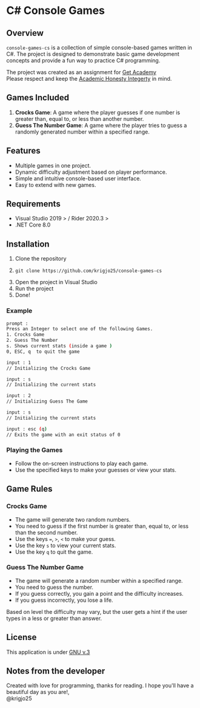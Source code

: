 # C# Console Games

## Overview
`console-games-cs` is a collection of simple console-based games written in C#.
The project is designed to demonstrate basic game development concepts and provide a fun way to practice C# programming.

The project was created as an assignment for [Get Academy](https://getacademy.no)<br>
Please respect and keep
the [Academic Honesty Integerty](https://ctl.columbia.edu/resources-and-technology/resources/academic-integrity/) in
mind.<br>

## Games Included
1. **Crocks Game**: A game where the player guesses if one number is greater than, equal to, or less than another number.
2. **Guess The Number Game**: A game where the player tries to guess a randomly generated number within a specified range.

## Features
- Multiple games in one project.
- Dynamic difficulty adjustment based on player performance.
- Simple and intuitive console-based user interface.
- Easy to extend with new games.

## Requirements
- Visual Studio 2019 > / Rider 2020.3 >
- .NET Core 8.0

## Installation
1. Clone the repository
2. ```shell script
   git clone https://github.com/krigjo25/console-games-cs
   ```
3. Open the project in Visual Studio
4. Run the project
5. Done!

### Example
```sh
prompt :
Press an Integer to select one of the following Games.
1. Crocks Game
2. Guess The Number
s. Shows current stats (inside a game )
0, ESC, q  to quit the game

input : 1
// Initializing the Crocks Game

input : s
// Initializing the current stats

input : 2
// Initializing Guess The Game

input : s
// Initializing the current stats

input : esc (q)
// Exits the game with an exit status of 0

```

### Playing the Games
- Follow the on-screen instructions to play each game.
- Use the specified keys to make your guesses or view your stats.

## Game Rules

### Crocks Game
- The game will generate two random numbers.
- You need to guess if the first number is greater than, equal to, or less than the second number.
- Use the keys `=`, `>`, `<` to make your guess.
- Use the key `s` to view your current stats.
- Use the key `q` to quit the game.

### Guess The Number Game
- The game will generate a random number within a specified range.
- You need to guess the number.
- If you guess correctly, you gain a point and the difficulty increases.
- If you guess incorrectly, you lose a life.

Based on level the difficulty may vary, but the user gets a hint if the user types in a less or greater than answer.

## License
This application is under [GNU v.3](./LICENCE)

## Notes from the developer
Created with love for programming, thanks for reading.
I hope you'll have a beautiful day as you are!,<br>
@krigjo25

